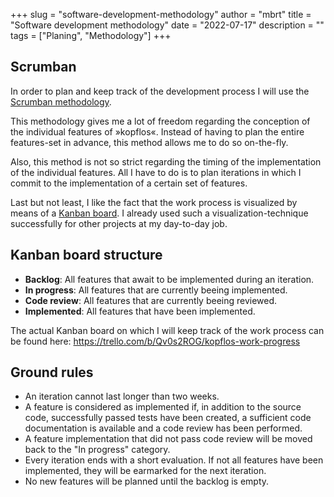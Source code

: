 +++
slug = "software-development-methodology"
author = "mbrt"
title = "Software development methodology"
date = "2022-07-17"
description = ""
tags = ["Planing", "Methodology"]
+++

## Scrumban

In order to plan and keep track of the development process I will use the [Scrumban methodology](https://en.wikipedia.org/wiki/Scrumban).

This methodology gives me a lot of freedom regarding the conception of the individual features of »kopflos«. Instead of having to plan the entire features-set in advance, this method allows me to do so on-the-fly.

Also, this method is not so strict regarding the timing of the implementation of the individual features. All I have to do is to plan iterations in which I commit to the implementation of a certain set of features.

Last but not least, I like the fact that the work process is visualized by means of a [Kanban board](https://en.wikipedia.org/wiki/Kanban_board). I already used such a visualization-technique successfully for other projects at my day-to-day job.

## Kanban board structure

- **Backlog**: All features that await to be implemented during an iteration.
- **In progress**: All features that are currently beeing implemented.
- **Code review**: All features that are currently beeing reviewed.
- **Implemented**: All features that have been implemented.

The actual Kanban board on which I will keep track of the work process can be found here: https://trello.com/b/Qv0s2ROG/kopflos-work-progress

## Ground rules

- An iteration cannot last longer than two weeks.
- A feature is considered as implemented if, in addition to the source code, successfully passed tests have been created, a sufficient code documentation is available and a code review has been performed.
- A feature implementation that did not pass code review will be moved back to the "In progress" category.
- Every iteration ends with a short evaluation. If not all features have been implemented, they will be earmarked for the next iteration.
- No new features will be planned until the backlog is empty.
